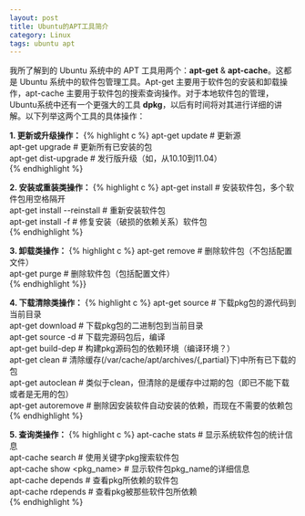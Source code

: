 ```yaml
---
layout: post
title: Ubuntu的APT工具简介
category: Linux
tags: ubuntu apt
---
```


我所了解到的 Ubuntu 系统中的 APT 工具用两个：**apt-get** & **apt-cache**。这都是 Ubuntu 系统中的软件包管理工具。Apt-get 主要用于软件包的安装和卸载操作，apt-cache 主要用于软件包的搜索查询操作。对于本地软件包的管理，Ubuntu系统中还有一个更强大的工具 **dpkg**，以后有时间将对其进行详细的讲解。以下列举这两个工具的具体操作：


**1. 更新或升级操作：**
{% highlight c %}
apt-get update              # 更新源  
apt-get upgrade             # 更新所有已安装的包  
apt-get dist-upgrade        # 发行版升级（如，从10.10到11.04）  
{% endhighlight %}


**2. 安装或重装类操作：**
{% highlight c %}
apt-get install <pkg>         # 安装软件包<pkg>，多个软件包用空格隔开  
apt-get install --reinstall <pkg> # 重新安装软件包<pkg>  
apt-get install -f <pkg>          # 修复安装（破损的依赖关系）软件包<pkg>  
{% endhighlight %}


**3. 卸载类操作：** 
{% highlight c %}
apt-get remove <pkg>        # 删除软件包<pkg>（不包括配置文件）  
apt-get purge <pkg>         # 删除软件包<pkg>（包括配置文件）  
{% endhighlight %}}


**4. 下载清除类操作：**
{% highlight c %}
apt-get source <pkg>         # 下载pkg包的源代码到当前目录  
apt-get download <pkg>       # 下载pkg包的二进制包到当前目录  
apt-get source -d <pkg>      # 下载完源码包后，编译  
apt-get build-dep   <pkg>    # 构建pkg源码包的依赖环境（编译环境？）  
apt-get clean         # 清除缓存(/var/cache/apt/archives/{,partial}下)中所有已下载的包  
apt-get autoclean     # 类似于clean，但清除的是缓存中过期的包（即已不能下载或者是无用的包）  
apt-get autoremove    # 删除因安装软件自动安装的依赖，而现在不需要的依赖包  
{% endhighlight %}


**5. 查询类操作：**
{% highlight c %}
    apt-cache stats               # 显示系统软件包的统计信息  
    apt-cache search <pkg>        # 使用关键字pkg搜索软件包  
    apt-cache show   <pkg_name>   # 显示软件包pkg_name的详细信息  
    apt-cache depends <pkg>       # 查看pkg所依赖的软件包  
    apt-cache rdepends <pkg>      # 查看pkg被那些软件包所依赖  
{% endhighlight %}
